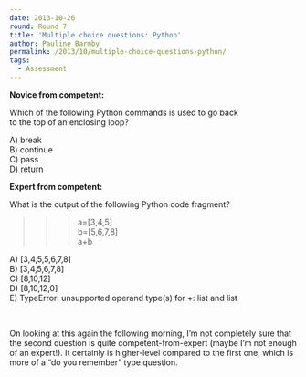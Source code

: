 ```yaml
---
date: 2013-10-26
round: Round 7
title: 'Multiple choice questions: Python'
author: Pauline Barmby
permalink: /2013/10/multiple-choice-questions-python/
tags:
  - Assessment
---
```

**Novice from competent:**

Which of the following Python commands is used to go back  
to the top of an enclosing loop?

A) break  
B) continue  
C) pass  
D) return

**Expert from competent:**

What is the output of the following Python code fragment?  
>>> a=[3,4,5]  
>>> b=[5,6,7,8]  
>>> a+b

A) [3,4,5,5,6,7,8]  
B) [3,4,5,6,7,8]  
C) [8,10,12]  
D) [8,10,12,0]  
E) TypeError: unsupported operand type(s) for +: list and list

&nbsp;

On looking at this again the following morning, I&#8217;m not completely sure that the second question is quite competent-from-expert (maybe I&#8217;m not enough of an expert!). It certainly is higher-level compared to the first one, which is more of a &#8220;do you remember&#8221; type question.
